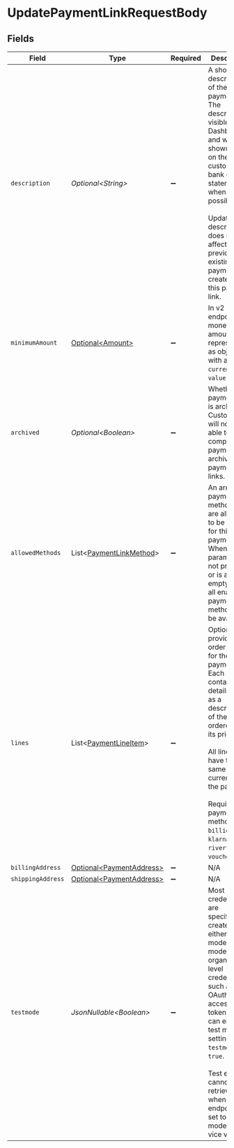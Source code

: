 # UpdatePaymentLinkRequestBody


## Fields

| Field                                                                                                                                                                                                                                                                                                | Type                                                                                                                                                                                                                                                                                                 | Required                                                                                                                                                                                                                                                                                             | Description                                                                                                                                                                                                                                                                                          | Example                                                                                                                                                                                                                                                                                              |
| ---------------------------------------------------------------------------------------------------------------------------------------------------------------------------------------------------------------------------------------------------------------------------------------------------- | ---------------------------------------------------------------------------------------------------------------------------------------------------------------------------------------------------------------------------------------------------------------------------------------------------- | ---------------------------------------------------------------------------------------------------------------------------------------------------------------------------------------------------------------------------------------------------------------------------------------------------- | ---------------------------------------------------------------------------------------------------------------------------------------------------------------------------------------------------------------------------------------------------------------------------------------------------- | ---------------------------------------------------------------------------------------------------------------------------------------------------------------------------------------------------------------------------------------------------------------------------------------------------- |
| `description`                                                                                                                                                                                                                                                                                        | *Optional\<String>*                                                                                                                                                                                                                                                                                  | :heavy_minus_sign:                                                                                                                                                                                                                                                                                   | A short description of the payment link. The description is visible in the Dashboard and will be shown<br/>on the customer's bank or card statement when possible.<br/><br/>Updating the description does not affect any previously existing payments created for this payment link.                 | Chess Board                                                                                                                                                                                                                                                                                          |
| `minimumAmount`                                                                                                                                                                                                                                                                                      | [Optional\<Amount>](../../models/components/Amount.md)                                                                                                                                                                                                                                               | :heavy_minus_sign:                                                                                                                                                                                                                                                                                   | In v2 endpoints, monetary amounts are represented as objects with a `currency` and `value` field.                                                                                                                                                                                                    |                                                                                                                                                                                                                                                                                                      |
| `archived`                                                                                                                                                                                                                                                                                           | *Optional\<Boolean>*                                                                                                                                                                                                                                                                                 | :heavy_minus_sign:                                                                                                                                                                                                                                                                                   | Whether the payment link is archived. Customers will not be able to complete payments on archived<br/>payment links.                                                                                                                                                                                 | false                                                                                                                                                                                                                                                                                                |
| `allowedMethods`                                                                                                                                                                                                                                                                                     | List\<[PaymentLinkMethod](../../models/components/PaymentLinkMethod.md)>                                                                                                                                                                                                                             | :heavy_minus_sign:                                                                                                                                                                                                                                                                                   | An array of payment methods that are allowed to be used for this payment link. When this parameter is<br/>not provided or is an empty array, all enabled payment methods will be available.                                                                                                          |                                                                                                                                                                                                                                                                                                      |
| `lines`                                                                                                                                                                                                                                                                                              | List\<[PaymentLineItem](../../models/components/PaymentLineItem.md)>                                                                                                                                                                                                                                 | :heavy_minus_sign:                                                                                                                                                                                                                                                                                   | Optionally provide the order lines for the payment. Each line contains details such as a description of the item<br/>ordered and its price.<br/><br/>All lines must have the same currency as the payment.<br/><br/>Required for payment methods `billie`, `in3`, `klarna`, `riverty` and `voucher`. |                                                                                                                                                                                                                                                                                                      |
| `billingAddress`                                                                                                                                                                                                                                                                                     | [Optional\<PaymentAddress>](../../models/components/PaymentAddress.md)                                                                                                                                                                                                                               | :heavy_minus_sign:                                                                                                                                                                                                                                                                                   | N/A                                                                                                                                                                                                                                                                                                  |                                                                                                                                                                                                                                                                                                      |
| `shippingAddress`                                                                                                                                                                                                                                                                                    | [Optional\<PaymentAddress>](../../models/components/PaymentAddress.md)                                                                                                                                                                                                                               | :heavy_minus_sign:                                                                                                                                                                                                                                                                                   | N/A                                                                                                                                                                                                                                                                                                  |                                                                                                                                                                                                                                                                                                      |
| `testmode`                                                                                                                                                                                                                                                                                           | *JsonNullable\<Boolean>*                                                                                                                                                                                                                                                                             | :heavy_minus_sign:                                                                                                                                                                                                                                                                                   | Most API credentials are specifically created for either live mode or test mode. For organization-level credentials<br/>such as OAuth access tokens, you can enable test mode by setting `testmode` to `true`.<br/><br/>Test entities cannot be retrieved when the endpoint is set to live mode, and vice versa. | false                                                                                                                                                                                                                                                                                                |